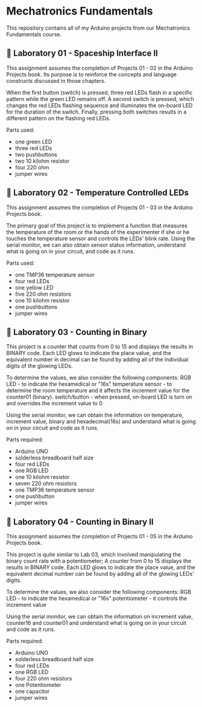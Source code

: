 # Mechatronics Fundamentals
This repository contains all of my Arduino projects from our Mechatronics Fundamentals course. 


## 🔎 Laboratory 01 - Spaceship Interface II
This assignment assumes the completion of Projects 01 - 02 in the Arduino Projects book. 
Its purpose is to reinforce the concepts and language constructs discussed in those chapters.

When the first button (switch) is pressed, three red LEDs flash in a specific pattern while the green LED remains off.
A second switch is pressed, which changes the red LEDs flashing sequence and illuminates the on-board LED for the duration of the switch. 
Finally, pressing both switches results in a different pattern on the flashing red LEDs.

  Parts used:
  - one green LED
  - three red LEDs
  - two pushbuttons
  - two 10 kilohm resistor
  - four 220 ohm
  - jumper wires 

## 🔎 Laboratory 02 - Temperature Controlled LEDs
This assignment assumes the completion of Projects 01 - 03 in the Arduino Projects book. 

The primary goal of this project is to implement a function that measures the temperature of the 
room or the hands of the experimenter if she or he touches the temperature sensor and controls the LEDs' blink rate.
Using the serial monitor, we can also obtain sensor status information, understand what is going 
on in your circuit, and code as it runs.

Parts used:
  - one TMP36 temperature sensor
  - four red LEDs
  - one yellow LED  
  - five 220 ohm resistors
  - one 10 kilohm resistor
  - one pushbuttons
  - jumper wires 
  
  
## 🔎 Laboratory 03 - Counting in Binary
This project is a counter that counts from 0 to 15 and displays the results in BINARY code.
Each LED glows to indicate the place value, and the equivalent number in decimal can be found 
by adding all of the individual digits of the glowing LEDs.

To determine the values, we also consider the following components:
 RGB LED - to indicate the hexamedical or "16s"
 temperature sensor - to determine the room temperature and it affects the increment value for the counter01 (binary).
 switch/button - when pressed, on-board LED is turn on and overrides the increment value to 0
 
Using the serial monitor, we can obtain the information on temperature, increment value, binary and hexadecimal(16s) and understand 
what is going on in your circuit and code as it runs.


Parts required:
  - Arduino UNO
  - solderless breadboard half size
  - four red LEDs
  - one RGB LED
  - one 10 kilohm resistor
  - seven 220 ohm resistors
  - one TMP36 temperature sensor
  - one pushbutton
  - jumper wires 
  

## 🔎 Laboratory 04 - Counting in Binary II
This assignment assumes the completion of Projects 01 - 05 in the Arduino Projects book. 

This project is quite similar to Lab 03, which involved manipulating the binary count rate with a potentiometer; 
A counter from 0 to 15 displays the results in BINARY code. Each LED glows to indicate the place value, 
and the equivalent decimal number can be found by adding all of the glowing LEDs' digits.

To determine the values, we also consider the following components:
 RGB LED - to indicate the hexamedical or "16s"
 potentiometer - it controls the increment value
 
Using the serial monitor, we can obtain the information on increment value, counter16 and counter01 and understand 
what is going on in your circuit and code as it runs.


Parts required:
  - Arduino UNO
  - solderless breadboard half size
  - four red LEDs
  - one RGB LED
  - four 220 ohm resistors
  - one Potentiometer
  - one capacitor
  - jumper wires 

